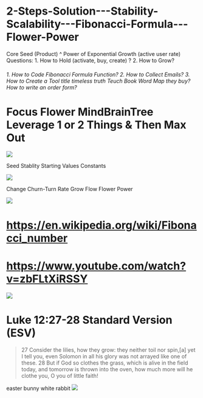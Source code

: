# 2-Steps-Solution---Stability-Scalability---Fibonacci-Formula---Flower-Power
Core Seed (Product) ^ Power of Exponential Growth (active user rate) Questions: 1. How to Hold (activate, buy, create) ? 2. How to Grow?
###### 1. How to Code Fibonacci Formula Function? 2. How to Collect Emails? 3. How to Create a Tool title timeless truth Teuch Book Word Map they buy? How to write an order form?
# Focus Flower MindBrainTree Leverage 1 or 2 Things & Then Max Out
![](https://wikimedia.org/api/rest_v1/media/math/render/svg/58ebe8b2d5551fb272cd4258940fe1e492592d02)

Seed Stablity Starting Values Constants

![](https://wikimedia.org/api/rest_v1/media/math/render/svg/39ce4b302203aa4afd0eccf11b8ccbb207fadd06)

Change Churn-Turn Rate Grow Flow Flower Power

![](https://wikimedia.org/api/rest_v1/media/math/render/svg/0fff1a1716fcc169546079870357f92757ade5fa)

# https://en.wikipedia.org/wiki/Fibonacci_number
# https://www.youtube.com/watch?v=zbFLtXiRSSY
![](https://lh3.googleusercontent.com/proxy/fW-FN65YzqMXgxQQLym-K14Qu3j7wghxs4qV1NuCbNq2REQumAyRDPZnSKIiuQBU1t7RgN5g2msnDmdWP1LlWSeHJKXU6oZVdWGJ4YqRUihIo4HGdaf4zHIQf4ce8nmax4rniO2Jja7JOjFW9tB1LmNs5jJ2)

# Luke 12:27-28 Standard Version (ESV)

> 27 Consider the lilies, how they grow: they neither toil nor spin,[a] yet I tell you, even Solomon in all his glory was not arrayed like one of these.
> 28 But if God so clothes the grass, which is alive in the field today, and tomorrow is thrown into the oven, how much more will he clothe you, O you of little faith!


























easter bunny white rabbit
![](https://upload.wikimedia.org/wikipedia/commons/thumb/7/7a/FibonacciRabbit.svg/800px-FibonacciRabbit.svg.png)

